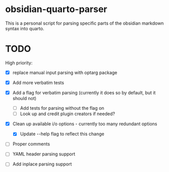 # obsidian-quarto-parser

This is a personal script for parsing specific parts of the obsidian markdown syntax into quarto.

# TODO

High priority:
- [x] replace manual input parsing with optarg package
- [x] Add more verbatim tests

- [x] Add a flag for verbatim parsing (currently it does so by default, but it should not)
    - [ ] Add tests for parsing without the flag on
    - [ ] Look up and credit plugin creators if needed?
- [x] Clean up available i/o options - currently too many redundant options
    - [x] Update --help flag to reflect this change
- [ ] Proper comments
- [ ] YAML header parsing support
- [ ] Add inplace parsing support
